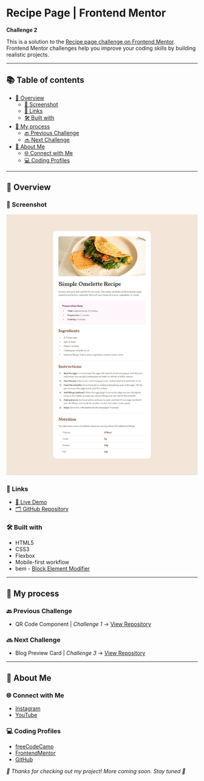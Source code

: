 # Recipe Page | Frontend Mentor

**Challenge 2**

This is a solution to the [Recipe page challenge on Frontend Mentor](https://www.frontendmentor.io/challenges/recipe-page-KiTsR8QQKm). Frontend Mentor challenges help you improve your coding skills by building realistic projects. 

---

## 📚 Table of contents

- [🔎 Overview](#-overview)
  - [📸 Screenshot](#-screenshot)
  - [🔗 Links](#-links)
  - [🛠️ Built with](#️-built-with)
- [🧠 My process](#-my-process)
  - [🔙 Previous Challenge](#-previous-challenge)
  - [🔜 Next Challenge](#-next-challenge)
- [👤 About Me](#-about-me)
  - [🌐 Connect with Me](#-connect-with-me)
  - [💻 Coding Profiles](#-coding-profiles)

---

## 🔎 Overview

### 📸 Screenshot

![Live Preview Screenshot](./assets/images/screenshot/screenshot.jpg)

### 🔗 Links

- [🔴 Live Demo](https://DalaScript.github.io/recipe-page/)
- [🗂️ GitHub Repository](https://github.com/DalaScript/recipe-page)

### 🛠️ Built with

- HTML5
- CSS3
- Flexbox
- Mobile-first workflow
- bem - [Block Element Modifier](https://getbem.com/introduction/)

---

## 🧠 My process

### 🔙 Previous Challenge

- QR Code Component | *Challenge 1* → [View Repository](https://github.com/DalaScript/qr-code-component)

### 🔜 Next Challenge

- Blog Preview Card | *Challenge 3* → [View Repository](https://github.com/DalaScript/blog-preview-card)

---

## 👤 About Me

### 🌐 Connect with Me

- [Instagram](https://www.instagram.com/DalaScript)
- [YouTube](https://www.youtube.com/@DalaScript)

### 💻 Coding Profiles

- [freeCodeCamp](https://www.freecodecamp.org/DalaScript)
- [FrontendMentor](https://www.frontendmentor.io/profile/DalaScript)
- [GitHub](https://github.com/DalaScript)

*🙌 Thanks for checking out my project! More coming soon. Stay tuned 🚀*
